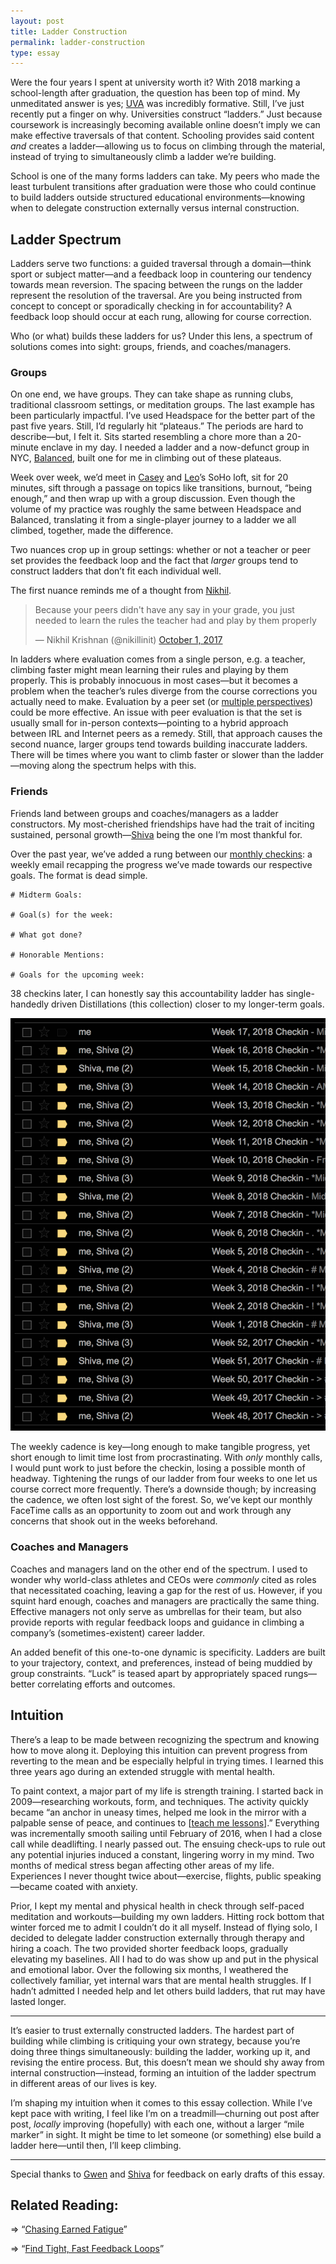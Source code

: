 ```yaml
---
layout: post
title: Ladder Construction
permalink: ladder-construction
type: essay
---
```


Were the four years I spent at university worth it? With 2018 marking a school-length after graduation, the question has been top of mind. My unmeditated answer is yes; [UVA](http://www.virginia.edu) was incredibly formative. Still, I’ve just recently put a finger on why. Universities construct “ladders.” Just because coursework is increasingly becoming available online doesn’t imply we can make effective traversals of that content. Schooling provides said content _and_ creates a ladder—allowing us to focus on climbing through the material, instead of trying to simultaneously climb a ladder we’re building.

School is one of the many forms ladders can take. My peers who made the least turbulent transitions after graduation were those who could continue to build ladders outside structured educational environments—knowing when to delegate construction externally versus internal construction.

## Ladder Spectrum

Ladders serve two functions: a guided traversal through a domain—think sport or subject matter—and a feedback loop in countering our tendency towards mean reversion. The spacing between the rungs on the ladder represent the resolution of the traversal. Are you being instructed from concept to concept or sporadically checking in for accountability? A feedback loop should occur at each rung, allowing for course correction.

Who (or what) builds these ladders for us? Under this lens, a spectrum of solutions comes into sight: groups, friends, and coaches/managers.

### Groups

On one end, we have groups. They can take shape as running clubs, traditional classroom settings, or meditation groups. The last example has been particularly impactful. I’ve used Headspace for the better part of the past five years. Still, I’d regularly hit “plateaus.” The periods are hard to describe—but, I felt it. Sits started resembling a chore more than a 20-minute enclave in my day. I needed a ladder and a now-defunct group in NYC, [Balanced](http://www.balanced.nyc), built one for me in climbing out of these plateaus.

Week over week, we’d meet in [Casey](https://twitter.com/CaseyRosengren) and [Leo](https://twitter.com/LeoWid)’s SoHo loft, sit for 20 minutes, sift through a passage on topics like transitions, burnout, “being enough,” and then wrap up with a group discussion. Even though the volume of my practice was roughly the same between Headspace and Balanced, translating it from a single-player journey to a ladder we all climbed, together, made the difference.

Two nuances crop up in group settings: whether or not a teacher or peer set provides the feedback loop and the fact that _larger_ groups tend to construct ladders that don’t fit each individual well.

The first nuance reminds me of a thought from [Nikhil](https://twitter.com/nikillinit).

<blockquote class="twitter-tweet" data-lang="en"><p lang="en" dir="ltr">Because your peers didn&#39;t have any say in your grade, you just needed to learn the rules the teacher had and play by them properly</p>&mdash; Nikhil Krishnan (@nikillinit) <a href="https://twitter.com/nikillinit/status/914636773447421952?ref_src=twsrc%5Etfw">October 1, 2017</a></blockquote> <script async src="https://platform.twitter.com/widgets.js" charset="utf-8"></script> 

In ladders where evaluation comes from a single person, e.g. a teacher, climbing faster might mean learning their rules and playing by them properly. This is probably innocuous in most cases—but it becomes a problem when the teacher’s rules diverge from the course corrections you actually need to make. Evaluation by a peer set (or [multiple perspectives](/seek-perspectives)) could be more effective. An issue with peer evaluation is that the set is usually small for in-person contexts—pointing to a hybrid approach between IRL and Internet peers as a remedy. Still, that approach causes the second nuance, larger groups tend towards building inaccurate ladders. There will be times where you want to climb faster or slower than the ladder—moving along the spectrum helps with this.

### Friends

Friends land between groups and coaches/managers as a ladder constructors. My most-cherished friendships have had the trait of inciting sustained, personal growth—[Shiva](https://twitter.com/ShivaKilaru) being the one I’m most thankful for.

Over the past year, we’ve added a rung between our [monthly checkins](/monthly-checkins): a weekly email recapping the progress we’ve made towards our respective goals. The format is dead simple.

```
# Midterm Goals:

# Goal(s) for the week:

# What got done?

# Honorable Mentions:

# Goals for the upcoming week:
```

38 checkins later, I can honestly say this accountability ladder has single-handedly driven Distillations (this collection) closer to my longer-term goals.

![Email log of the checkins so far.](/public/images/checkin_log.png)

The weekly cadence is key—long enough to make tangible progress, yet short enough to limit time lost from procrastinating. With _only_ monthly calls, I would punt work to just before the checkin, losing a possible month of headway. Tightening the rungs of our ladder from four weeks to one let us course correct more frequently. There’s a downside though; by increasing the cadence, we often lost sight of the forest. So, we’ve kept our monthly FaceTime calls as an opportunity to zoom out and work through any concerns that shook out in the weeks beforehand.

### Coaches and Managers

Coaches and managers land on the other end of the spectrum. I used to wonder why world-class athletes and CEOs were _commonly_ cited as roles that necessitated coaching, leaving a gap for the rest of us. However, if you squint hard enough, coaches and managers are practically the same thing. Effective managers not only serve as umbrellas for their team, but also provide reports with regular feedback loops and guidance in climbing a company’s (sometimes-existent) career ladder.

An added benefit of this one-to-one dynamic is specificity. Ladders are built to your trajectory, context, and preferences, instead of being muddied by group constraints. “Luck” is teased apart by appropriately spaced rungs—better correlating efforts and outcomes.

## Intuition

There’s a leap to be made between recognizing the spectrum and knowing how to move along it. Deploying this intuition can prevent progress from reverting to the mean and be especially helpful in trying times. I learned this three years ago during an extended struggle with mental health.

To paint context, a major part of my life is strength training. I started back in 2009—researching workouts, form, and techniques. The activity quickly became “an anchor in uneasy times, helped me look in the mirror with a palpable sense of peace, and continues to [[teach me lessons](/time-under-tension)].” Everything was incrementally smooth sailing until February of 2016, when I had a close call while deadlifting. I nearly passed out. The ensuing check-ups to rule out any potential injuries induced a constant, lingering worry in my mind. Two months of medical stress began affecting other areas of my life. Experiences I never thought twice about—exercise, flights, public speaking—became coated with anxiety.

Prior, I kept my mental and physical health in check through self-paced meditation and workouts—building my own ladders. Hitting rock bottom that winter forced me to admit I couldn’t do it all myself. Instead of flying solo, I decided to delegate ladder construction externally through therapy and hiring a coach. The two provided shorter feedback loops, gradually elevating my baselines. All I had to do was show up and put in the physical and emotional labor. Over the following six months, I weathered the collectively familiar, yet internal wars that are mental health struggles. If I hadn’t admitted I needed help and let others build ladders, that rut may have lasted longer.

---

It’s easier to trust externally constructed ladders. The hardest part of building while climbing is critiquing your own strategy, because you’re doing three things simultaneously: building the ladder, working up it, and revising the entire process. But, this doesn’t mean we should shy away from internal construction—instead, forming an intuition of the ladder spectrum in different areas of our lives is key.

I’m shaping my intuition when it comes to this essay collection. While I’ve kept pace with writing, I feel like I’m on a treadmill—churning out post after post, _locally_ improving (hopefully) with each one, without a larger “mile marker” in sight. It might be time to let someone (or something) else build a ladder here—until then, I’ll keep climbing.

---

Special thanks to [Gwen](https://twitter.com/purpleyay) and [Shiva](http://twitter.com/ShivaKilaru) for feedback on early drafts of this essay.

## Related Reading:

⇒ “[Chasing Earned Fatigue](/earned-fatigue)”

⇒ “[Find Tight, Fast Feedback Loops](https://docs.google.com/document/d/14oYTj9gn9_XVtcXnlbmOiCHPB7sm-IsC3yOcAer55i0/edit#heading=h.pzt11033qdtd)”
